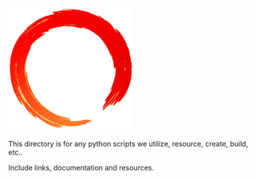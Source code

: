 <img src="./assets/ring.png" width="250">

This directory is for any python scripts we utilize, resource, create, build, etc..

Include links, documentation and resources.
